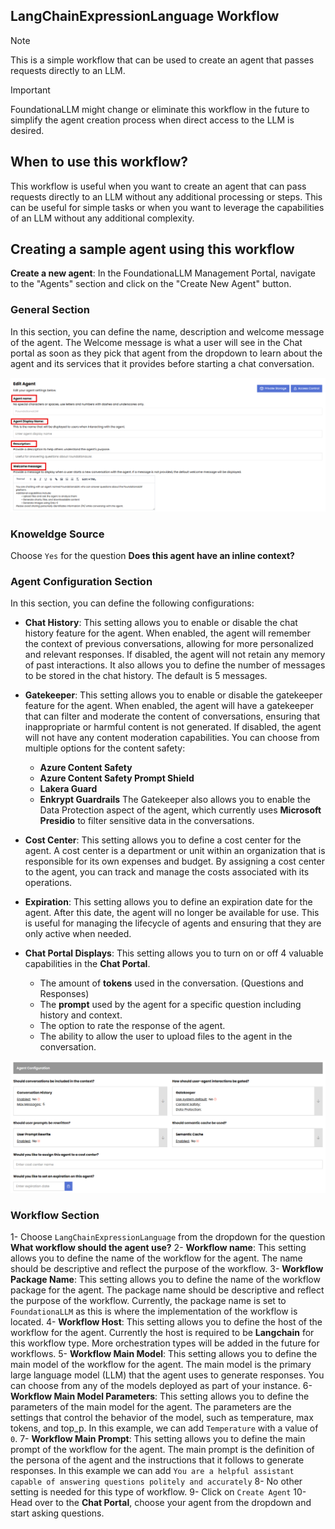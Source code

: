 ## LangChainExpressionLanguage Workflow

> [!NOTE] 
> This is a simple workflow that can be used to create an agent that passes requests directly to an LLM.

> [!IMPORTANT]
> FoundationaLLM might change or eliminate this workflow in the future to simplify the agent creation process when direct access to the LLM is desired.

## When to use this workflow?

This workflow is useful when you want to create an agent that can pass requests directly to an LLM without any additional processing or steps. This can be useful for simple tasks or when you want to leverage the capabilities of an LLM without any additional complexity.

## Creating a sample agent using this workflow

**Create a new agent**: In the FoundationaLLM Management Portal, navigate to the "Agents" section and click on the "Create New Agent" button.

### General Section

In this section, you can define the name, description and welcome message of the agent.  The Welcome message is what a user will see in the Chat portal as soon as they pick that agent from the dropdown to learn about the agent and its services that it provides before starting a chat conversation.

![General Agent information](./media/agent_Workflow_1.png)

### Knoweldge Source

Choose `Yes` for the question **Does this agent have an inline context?**

### Agent Configuration Section

In this section, you can define the following configurations:

- **Chat History**: This setting allows you to enable or disable the chat history feature for the agent. When enabled, the agent will remember the context of previous conversations, allowing for more personalized and relevant responses. If disabled, the agent will not retain any memory of past interactions. It also allows you to define the number of messages to be stored in the chat history. The default is 5 messages.

- **Gatekeeper**: This setting allows you to enable or disable the gatekeeper feature for the agent. When enabled, the agent will have a gatekeeper that can filter and moderate the content of conversations, ensuring that inappropriate or harmful content is not generated. If disabled, the agent will not have any content moderation capabilities. 
You can choose from multiple options for the content safety:
  - **Azure Content Safety**
  - **Azure Content Safety Prompt Shield**
  - **Lakera Guard**
  - **Enkrypt Guardrails**
The Gatekeeper also allows you to enable the Data Protection aspect of the agent, which currently uses **Microsoft Presidio** to filter sensitive data in the conversations.

- **Cost Center**: This setting allows you to define a cost center for the agent. A cost center is a department or unit within an organization that is responsible for its own expenses and budget. By assigning a cost center to the agent, you can track and manage the costs associated with its operations.

- **Expiration**: This setting allows you to define an expiration date for the agent. After this date, the agent will no longer be available for use. This is useful for managing the lifecycle of agents and ensuring that they are only active when needed.

- **Chat Portal Displays**: This setting allows you to turn on or off 4 valuable capabilities in the **Chat Portal**.
  - The amount of **tokens** used in the conversation. (Questions and Responses)
  - The **prompt** used by the agent for a specific question including history and context.
  - The option to rate the response of the agent.
  - The ability to allow the user to upload files to the agent in the conversation.

![Agent Configuration Section](./media/agent_Workflow_2.png)

### Workflow Section

1- Choose `LangChainExpressionLanguage` from the dropdown for the question **What workflow should the agent use?**
2- **Workflow name**: This setting allows you to define the name of the workflow for the agent. The name should be descriptive and reflect the purpose of the workflow.
3- **Workflow Package Name**: This setting allows you to define the name of the workflow package for the agent. The package name should be descriptive and reflect the purpose of the workflow. Currently, the package name is set to `FoundationaLLM` as this is where the implementation of the workflow is located.
4- **Workflow Host**: This setting allows you to define the host of the workflow for the agent. Currently the host is required to be **Langchain** for this workflow type. More orchestration types will be added in the future for workflows.
5- **Workflow Main Model**: This setting allows you to define the main model of the workflow for the agent. The main model is the primary large language model (LLM) that the agent uses to generate responses. You can choose from any of the models deployed as part of your instance.
6- **Workflow Main Model Parameters**: This setting allows you to define the parameters of the main model for the agent. The parameters are the settings that control the behavior of the model, such as temperature, max tokens, and top_p.  In this example, we can add `Temperature` with a value of `0`.
7- **Workflow Main Prompt**: This setting allows you to define the main prompt of the workflow for the agent. The main prompt is the definition of the persona of the agent and the instructions that it follows to generate responses. In this example we can add `You are a helpful assistant capable of answering questions politely and accurately`
8- No other setting is needed for this type of workflow.
9- Click on `Create Agent` 
10- Head over to the **Chat Portal**, choose your agent from the dropdown and start asking questions.
